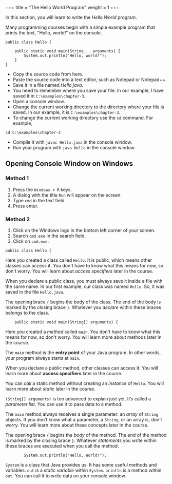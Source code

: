+++
title = "The Hello World Program"
weight = 1
+++

In this section, you will learn to write the *Hello World* program.

Many programming courses begin with a simple example program that prints the text,
"Hello, world!" on the console.

```
public class Hello {

    public static void main(String... arguments) {
        System.out.println("Hello, world!");
    }
}
```

* Copy the source code from here.
* Paste the source code into a text editor, such as Notepad or Notepad++.
* Save it in a file named *Hello.java*.
* You need to remember where you save your file. In our example, I have saved it
  in `C:\examples\chapter-3`.
* Open a console window.
* Change the current working directory to the directory where your file is
   saved. In our example, it is `C:\examples\chapter-3`.
* To change the current working directory use the `cd` command. For example,
```
cd C:\examples\chapter-3
```
* Compile it with `javac Hello.java` in the console window.
* Run your program with `java Hello` in the console window.

## Opening Console Window on Windows

### Method 1

1. Press the `Windows + R` keys.
2. A dialog with the title `Run` will appear on the screen.
3. Type `cmd` in the text field.
4. Press enter.

### Method 2

1. Click on the Windows logo in the bottom left corner of your screen.
2. Search `cmd.exe` in the search field.
3. Click on `cmd.exe`.

```
public class Hello {
```

Here you created a class called `Hello`. It is public, which means other classes
can access it. You don't have to know what this means for now, so don't
worry. You will learn about *access specifiers* later in the course.

When you declare a public class, you must always save it inside a file with
the same name. In our first example, our class was named `Hello`. So, it was
saved in the file `Hello.java`.

The opening brace `{` begins the body of the class. The end of the body is
marked by the closing brace `}`. Whatever you *declare* within these braces
belongs to the class.

```
    public static void main(String[] arguments) {
```

Here you created a *method* called `main`. You don't have to know what this
means for now, so don't worry. You will learn more about methods later in
the course.

The `main` method is the **entry point** of your Java program. In other words,
your program always starts at `main`.

When you declare a public method, other classes can access it. You will learn
more about **access specifiers** later in the course.

You can *call* a static method without creating an *instance* of `Hello`. You
will learn more about *static* later in the course.

`(String[] arguments)` is too advanced to explain just yet. It’s called a
*parameter list*. You can use it to pass data to a method.

The `main` method always receives a single parameter: an *array* of `String`
objects. If you don’t know what a parameter, a `String`, or an array is, don’t
worry. You will learn more about these concepts later in the course.

The opening brace `{` begins the *body* of the method. The end of the method is
marked by the closing brace `}`. Whatever *statements* you write within these
braces are executed when you call the method.

```
        System.out.println("Hello, World!");
```

`System` is a class that Java provides us. It has some useful methods and
variables. `out` is a *static variable* within `System`. `println` is a
method within `out`. You can call it to write data on your console window.